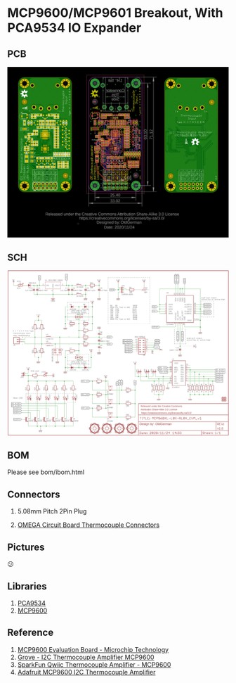 # MCP9600/MCP9601 Breakout, With PCA9534 IO Expander 

## PCB

![BRD.jpg](images/BRD.jpg)

## SCH

![SCH.png](images/SCH.png)

## BOM

Please see bom/ibom.html

## Connectors

1. 5.08mm Pitch 2Pin Plug

2. [OMEGA Circuit Board Thermocouple Connectors](https://www.omega.com/en-us/temperature-measurement/temperature-connectors%2C-panels-and-block-assemblies/temperature-connectors/p/PCC-OST-SMP)

## Pictures

:confused:

## Libraries

1. [PCA9534](https://github.com/alotaiba/PCA9534)
2. [MCP9600](https://github.com/sparkfun/SparkFun_MCP9600_Arduino_Library)

## Reference

1. [MCP9600 Evaluation Board - Microchip Technology](https://www.microchip.com/adm00665-063015a)
2. [Grove - I2C Thermocouple Amplifier MCP9600](https://wiki.seeedstudio.com/Grove-I2C_Thermocouple_Amplifier-MCP9600/)
3. [SparkFun Qwiic Thermocouple Amplifier - MCP9600](https://www.sparkfun.com/products/16294)
4. [Adafruit MCP9600 I2C Thermocouple Amplifier](https://www.adafruit.com/product/4101)